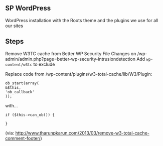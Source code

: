 SP WordPress
-----

WordPress installation with the Roots theme and the plugins we use for all our sites



Steps
---

Remove W3TC cache from Better WP Security File Changes on /wp-admin/admin.php?page=better-wp-security-intrusiondetection
Add `wp-content/w3tc` to exclude


Replace code from /wp-content/plugins/w3-total-cache/lib/W3/Plugin:

```
ob_start(array(
&$this,
'ob_callback'
));
```
with...

```
if ($this->can_ob()) {

}
```

(via: http://www.tharunpkarun.com/2013/03/remove-w3-total-cache-comment-footer/)
